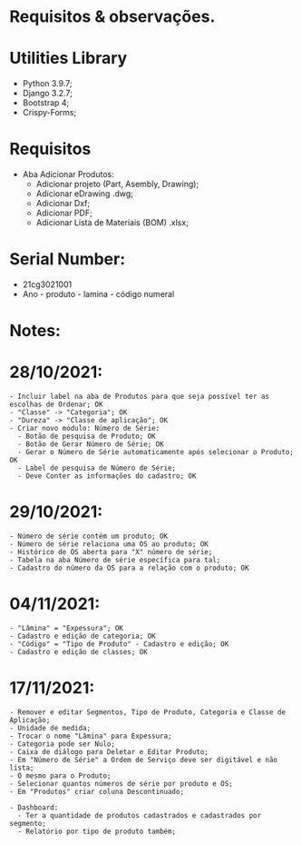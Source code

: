 # Requisitos & observações.

# Utilities Library
  - Python 3.9.7;
  - Django 3.2.7;
  - Bootstrap 4;
  - Crispy-Forms;
 
# Requisitos
  - Aba Adicionar Produtos:
    - Adicionar projeto (Part, Asembly, Drawing);
    - Adicionar eDrawing .dwg;
    - Adicionar Dxf;
    - Adicionar PDF;
    - Adicionar Lista de Materiais (BOM) .xlsx;

# Serial Number:
  - 21cg3021001
  - Ano - produto - lamina - código numeral
# Notes:
  # 28/10/2021:  
    - Incluir label na aba de Produtos para que seja possível ter as escolhas de Ordenar; OK
    - "Classe" -> "Categoria"; OK
    - "Dureza" -> "Classe de aplicação"; OK
    - Criar novo módulo: Número de Série:
      - Botão de pesquisa de Produto; OK
      - Botão de Gerar Número de Série; OK
      - Gerar o Número de Série automaticamente após selecionar o Produto; OK
      - Label de pesquisa de Número de Série;
      - Deve Conter as informações do cadastro; OK

  # 29/10/2021:
    - Número de série contém um produto; OK
    - Número de série relaciona uma OS ao produto; OK
    - Histórico de OS aberta para "X" número de série;
    - Tabela na aba Número de série específica para tal;
    - Cadastro do número da OS para a relação com o produto; OK

  # 04/11/2021:
    - "Lâmina" = "Expessura"; OK
    - Cadastro e edição de categoria; OK
    - "Código" = "Tipo de Produto" - Cadastro e edição; OK
    - Cadastro e edição de classes; OK

  # 17/11/2021:
    - Remover e editar Segmentos, Tipo de Produto, Categoria e Classe de Aplicação;
    - Unidade de medida;
    - Trocar o nome "Lâmina" para Expessura;
    - Categoria pode ser Nulo;
    - Caixa de diálogo para Deletar e Editar Produto;
    - Em "Número de Série" a Ordem de Serviço deve ser digitável e não lista;
    - O mesmo para o Produto;
    - Selecionar quantos números de série por produto e OS;
    - Em "Produtos" criar coluna Descontinuado;

    - Dashboard:
      - Ter a quantidade de produtos cadastrados e cadastrados por segmento;
      - Relatório por tipo de produto também;